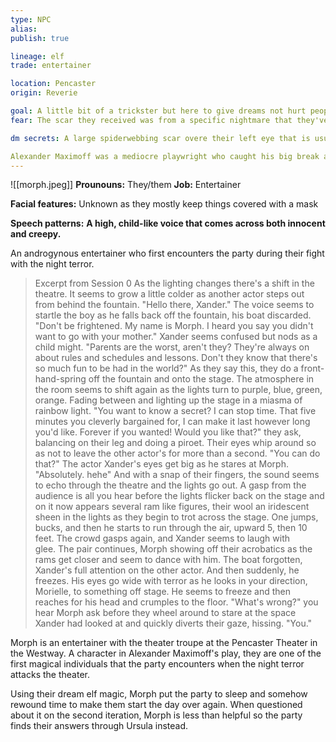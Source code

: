 ```yaml
---
type: NPC
alias:
publish: true

lineage: elf
trade: entertainer

location: Pencaster
origin: Reverie

goal: A little bit of a trickster but here to give dreams not hurt people.
fear: The scar they received was from a specific nightmare that they've been terrified to cross paths with again.

dm secrets: A large spiderwebbing scar overe their left eye that is usually hidden behind a mask.

Alexander Maximoff was a mediocre playwright who caught his big break after meeting Sylvie, a Muse from Reverie. Sylvie offered him a glimmer of genious in exchange for being able to latch onto him and they've been inseperable ever since. _The Shadow of Wresk Garden_ is Maximoff's master piece, and it's what Sylvie is using the bring more Reverie magic into the Mundane. Sylvie recruited Morph, an elf she knew had no qualms with breaking the rules, to help with the play and facilitating dreamcrafting.
---
```


![[morph.jpeg]]
**Prounouns:** They/them
**Job:** Entertainer

**Facial features:** Unknown as they mostly keep things covered with a mask

**Speech patterns:** **A high, child-like voice that comes across both innocent and creepy.**

An androgynous entertainer who first encounters the party during their fight with the night terror.

> Excerpt from Session 0 As the lighting changes there's a shift in the theatre. It seems to grow a little colder as another actor steps out from behind the fountain. "Hello there, Xander." The voice seems to startle the boy as he falls back off the fountain, his boat discarded. "Don't be frightened. My name is Morph. I heard you say you didn't want to go with your mother." Xander seems confused but nods as a child might. "Parents are the worst, aren't they? They're always on about rules and schedules and lessons. Don't they know that there's so much fun to be had in the world?" As they say this, they do a front-hand-spring off the fountain and onto the stage. The atmosphere in the room seems to shift again as the lights turn to purple, blue, green, orange. Fading between and lighting up the stage in a miasma of rainbow light. "You want to know a secret? I can stop time. That five minutes you cleverly bargained for, I can make it last however long you'd like. Forever if you wanted! Would you like that?" they ask, balancing on their leg and doing a piroet. Their eyes whip around so as not to leave the other actor's for more than a second. "You can do that?" The actor Xander's eyes get big as he stares at Morph. "Absolutely. hehe" And with a snap of their fingers, the sound seems to echo through the theatre and the lights go out. A gasp from the audience is all you hear before the lights flicker back on the stage and on it now appears several ram like figures, their wool an iridescent sheen in the lights as they begin to trot across the stage. One jumps, bucks, and then he starts to run through the air, upward 5, then 10 feet. The crowd gasps again, and Xander seems to laugh with glee. The pair continues, Morph showing off their acrobatics as the rams get closer and seem to dance with him. The boat forgotten, Xander's full attention on the other actor. And then suddenly, he freezes. His eyes go wide with terror as he looks in your direction, Morielle, to something off stage. He seems to freeze and then reaches for his head and crumples to the floor. "What's wrong?" you hear Morph ask before they wheel around to stare at the space Xander had looked at and quickly diverts their gaze, hissing. "You."

Morph is an entertainer with the theater troupe at the Pencaster Theater in the Westway. A character in Alexander Maximoff's play, they are one of the first magical individuals that the party encounters when the night terror attacks the theater.

Using their dream elf magic, Morph put the party to sleep and somehow rewound time to make them start the day over again. When questioned about it on the second iteration, Morph is less than helpful so the party finds their answers through Ursula instead.